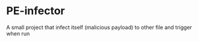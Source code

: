 # PE-infector
A small project that infect itself (malicious payload) to other file and trigger when run
